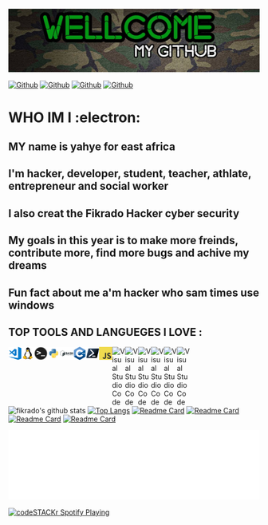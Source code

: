 <p aligin="center">
 <img src="/WhatsApp Image 2021-03-09 at 19.47.02.jpeg">
</p>

[![Github](https://img.shields.io/badge/Facebook-fikrado-blue?style=for-the-badge&logo=facebook)](https://facebook.com/fikrado4048063)
[![Github](https://img.shields.io/badge/WhatsApp-Mr_Yahye-lightgreen?style=for-the-badge&logo=whatsapp)](https://api.whatsapp.com/send?phone=252634048063)
[![Github](https://img.shields.io/badge/TELEGRAM-MR_Yahye-orange?style=for-the-badge&logo=telegram)](https://t.me/Mr_yahye)
[![Github](https://img.shields.io/badge/Twitter-fikrado-aqua?style=for-the-badge&logo=twitter)](https://twitter.com/fikrao1)

<h1> WHO IM I :electron: </h>

## MY name is yahye for east africa 
## I'm hacker, developer, student, teacher, athlate, entrepreneur and social worker
## I also creat the Fikrado Hacker cyber security 
## My goals in this year is to make more freinds, contribute more, find more bugs and achive my dreams
## Fun fact about me a'm hacker who sam times use windows


## TOP TOOLS AND LANGUEGES I LOVE :

<img align="left" alt="Visual Studio Code" width="26px" src="https://raw.githubusercontent.com/github/explore/80688e429a7d4ef2fca1e82350fe8e3517d3494d/topics/visual-studio-code/visual-studio-code.png" />

<img align="left" alt="Visual Studio Code" width="26px" src="https://raw.githubusercontent.com/github/explore/80688e429a7d4ef2fca1e82350fe8e3517d3494d/topics/linux/linux.png" />

<img align="left" alt="Visual Studio Code" width="26px" src="https://raw.githubusercontent.com/github/explore/80688e429a7d4ef2fca1e82350fe8e3517d3494d/topics/terminal/terminal.png" />

<img align="left" alt="Visual Studio Code" width="26px" src="https://raw.githubusercontent.com/github/explore/80688e429a7d4ef2fca1e82350fe8e3517d3494d/topics/python/python.png" />

<img align="left" alt="Visual Studio Code" width="26px" src="https://raw.githubusercontent.com/github/explore/80688e429a7d4ef2fca1e82350fe8e3517d3494d/topics/bash/bash.png" />

<img align="left" alt="Visual Studio Code" width="26px" src="https://raw.githubusercontent.com/github/explore/80688e429a7d4ef2fca1e82350fe8e3517d3494d/topics/cpp/cpp.png" />

<img align="left" alt="Visual Studio Code" width="26px" src="https://raw.githubusercontent.com/github/explore/80688e429a7d4ef2fca1e82350fe8e3517d3494d/topics/powershell/powershell.png" />

<img align="left" alt="Visual Studio Code" width="26px" src="https://raw.githubusercontent.com/github/explore/80688e429a7d4ef2fca1e82350fe8e3517d3494d/topics/javascript/javascript.png" />

<img align="left" alt="Visual Studio Code" width="26px" src="https://www.pinclipart.com/picdir/big/107-1077742_kali-linux-kali-linux-logo-png-clipart.png" />

<img align="left" alt="Visual Studio Code" width="26px" src="https://banner2.cleanpng.com/20180610/eyp/kisspng-wireshark-computer-software-data-apache-subversion-wireshark-5b1d4a12b56979.3667082015286461627431.jpg" />

<img align="left" alt="Visual Studio Code" width="26px" src="https://www.kindpng.com/picc/m/206-2064380_burp-suite-icon-png-transparent-png.png" />

<img align="left" alt="Visual Studio Code" width="26px" src="https://banner2.cleanpng.com/20180524/egt/kisspng-metasploit-project-penetration-test-security-hacke-5b072f9ad4d962.7481310415271975948718.jpg" />

<img align="left" alt="Visual Studio Code" width="26px" src="https://nmap.org/images/nmap-logo-256x256.png" />

<img align="left" alt="Visual Studio Code" width="26px" src="https://pbs.twimg.com/profile_images/1278681947531644928/Gpj6Vi6h_400x400.jpg" />

            
##
##


![fikrado's github stats](https://github-readme-stats.vercel.app/api?username=fikrado&show_icons=true&theme=tokyonight)
[![Top Langs](https://github-readme-stats.vercel.app/api/top-langs/?username=fikrado&langs_count=10&theme=tokyonight)](https://github.com/anuraghazra/github-readme-stats)
[![Readme Card](https://github-readme-stats.vercel.app/api/pin/?username=fikrado&repo=fikrado.py&theme=tokyonight)](https://github.com/anuraghazra/github-readme-stats)
[![Readme Card](https://github-readme-stats.vercel.app/api/pin/?username=fikrado&repo=qurxin&theme=tokyonight)](https://github.com/anuraghazra/github-readme-stats)
[![Readme Card](https://github-readme-stats.vercel.app/api/pin/?username=fikrado&repo=JOKER-burtal-force&theme=tokyonight)](https://github.com/anuraghazra/github-readme-stats)
[![Readme Card](https://github-readme-stats.vercel.app/api/pin/?username=fikrado&repo=fikrado.txt&theme=tokyonight)](https://github.com/anuraghazra/github-readme-stats)

<img src="https://raw.githubusercontent.com/lowlighter/lowlighter/aa85d2d130d984cdf495cc00fb32d0ce61b0cf9a/metrics.plugin.pagespeed.svg">



[<img src="https://now-playing-codestackr.vercel.app/api/spotify-playing" alt="codeSTACKr Spotify Playing" width="350" />](https://open.spotify.com/user/swyqyimdc12jajde4vpwd2x1b)
